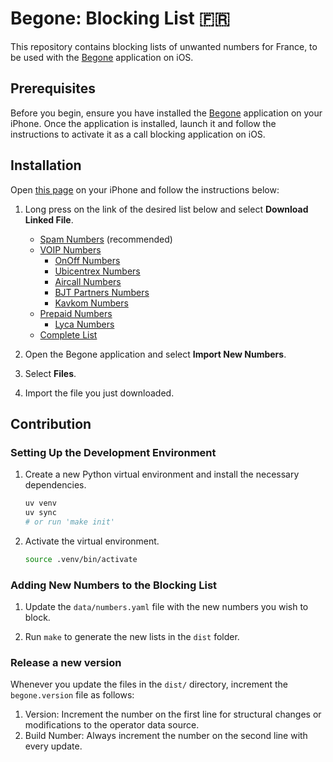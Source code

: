 # Begone: Blocking List :fr:

This repository contains blocking lists of unwanted numbers for France,
to be used with the [Begone][begone-app] application on iOS.

## Prerequisites

Before you begin, ensure you have installed the [Begone][begone-app]
application on your iPhone. Once the application is installed, launch it
and follow the instructions to activate it as a call blocking application
on iOS.

## Installation

Open [this page](#installation) on your iPhone and follow the instructions
below:

1. Long press on the link of the desired list below and select
   **Download Linked File**.

   - [Spam Numbers][list-spam] (recommended)
   - [VOIP Numbers][list-voip]
      - [OnOff Numbers][list-onoff]
      - [Ubicentrex Numbers][list-ubicentrex]
      - [Aircall Numbers][list-aircall]
      - [BJT Partners Numbers][list-bjt]
      - [Kavkom Numbers][list-kavkom]
   - [Prepaid Numbers][list-prepaid]
     - [Lyca Numbers][list-lyca]
   - [Complete List][list-all]

2. Open the Begone application and select **Import New Numbers**.

3. Select **Files**.

4. Import the file you just downloaded.

## Contribution

### Setting Up the Development Environment

1. Create a new Python virtual environment and install the necessary
   dependencies.

   ```bash
   uv venv
   uv sync
   # or run 'make init'
   ```

2. Activate the virtual environment.

   ```bash
   source .venv/bin/activate
   ```

### Adding New Numbers to the Blocking List

1. Update the `data/numbers.yaml` file with the new numbers you wish to block.

2. Run `make` to generate the new lists in the `dist` folder.

### Release a new version

Whenever you update the files in the `dist/` directory, increment the `begone.version` file as follows:

1. Version: Increment the number on the first line for structural changes or modifications to the operator data source.
2. Build Number: Always increment the number on the second line with every update.

[begone-app]: https://apps.apple.com/fr/app/id1596818195
[list-all]: https://raw.githubusercontent.com/Fluyd-Cloud/Begone/refs/heads/main/dist/begone-fr-full.xml
[list-spam]: https://raw.githubusercontent.com/Fluyd-Cloud/Begone/refs/heads/main/dist/begone-fr-demarchage.xml
[list-voip]: https://raw.githubusercontent.com/Fluyd-Cloud/Begone/refs/heads/main/dist/begone-fr-voip.xml
[list-onoff]: https://raw.githubusercontent.com/Fluyd-Cloud/Begone/refs/heads/main/dist/begone-fr-onoff.xml
[list-ubicentrex]: https://raw.githubusercontent.com/Fluyd-Cloud/Begone/refs/heads/main/dist/begone-fr-ubicentrex.xml
[list-aircall]: https://raw.githubusercontent.com/Fluyd-Cloud/Begone/refs/heads/main/dist/begone-fr-aircall.xml
[list-bjt]: https://raw.githubusercontent.com/Fluyd-Cloud/Begone/refs/heads/main/dist/begone-fr-bjt.xml
[list-kavkom]: https://raw.githubusercontent.com/Fluyd-Cloud/Begone/refs/heads/main/dist/begone-fr-kavcom.xml
[list-prepaid]: https://raw.githubusercontent.com/Fluyd-Cloud/Begone/refs/heads/main/dist/begone-fr-prepaid.xml
[list-lyca]: https://raw.githubusercontent.com/Fluyd-Cloud/Begone/refs/heads/main/dist/begone-fr-lyca.xml